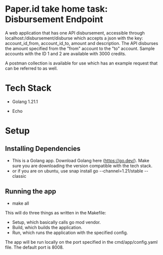 # Paper.id take home task: Disbursement Endpoint

  

A web application that has one API disbursement, accessible through localhost:<PORT>/disbursement/disburse
which accepts a json with the key: account_id_from, account_id_to, amount and description. The API disburses the amount specified from the "from" account to the "to" account.
Sample accounts with the ID 1 and 2 are available with 3000 credits.

A postman collection is available for use which has an example request that can be referred to as well.

# Tech Stack

- Golang 1.21.1

- Echo

# Setup

## Installing Dependencies

  

- This is a Golang app. Download Golang here (https://go.dev/). Make sure you are downloading the version compatible with the tech stack.
- or if you are on ubuntu, use snap install go --channel=1.21/stable --classic


## Running the app

- make all


This will do three things as written in the Makefile:

- Setup, which basically calls go mod vendor.
- Build, which builds the application.
- Run, which runs the application with the specified config.


The app will be run locally on the port specified in the cmd/app/config.yaml file. The default port is 8008.
